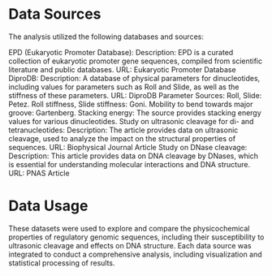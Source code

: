 # Data Sources
The analysis utilized the following databases and sources:

EPD (Eukaryotic Promoter Database):
Description: EPD is a curated collection of eukaryotic promoter gene sequences, compiled from scientific literature and public databases.
URL: Eukaryotic Promoter Database
DiproDB:
Description: A database of physical parameters for dinucleotides, including values for parameters such as Roll and Slide, as well as the stiffness of these parameters.
URL: DiproDB
Parameter Sources:
Roll, Slide: Petez.
Roll stiffness, Slide stiffness: Goni.
Mobility to bend towards major groove: Gartenberg.
Stacking energy: The source provides stacking energy values for various dinucleotides.
Study on ultrasonic cleavage for di- and tetranucleotides:
Description: The article provides data on ultrasonic cleavage, used to analyze the impact on the structural properties of sequences.
URL: Biophysical Journal Article
Study on DNase cleavage:
Description: This article provides data on DNA cleavage by DNases, which is essential for understanding molecular interactions and DNA structure.
URL: PNAS Article

# Data Usage
These datasets were used to explore and compare the physicochemical properties of regulatory genomic sequences, including their susceptibility to ultrasonic cleavage and effects on DNA structure. Each data source was integrated to conduct a comprehensive analysis, including visualization and statistical processing of results.
